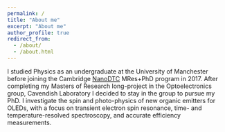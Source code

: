 ```yaml
---
permalink: /
title: "About me"
excerpt: "About me"
author_profile: true
redirect_from: 
  - /about/
  - /about.html
---
```

I studied Physics as an undergraduate at the University of Manchester before joining the Cambridge [NanoDTC](https://www.nanodtc.cam.ac.uk/) MRes+PhD program in 2017. After completing my Masters of Research long-project in the Optoelectronics group, Cavendish Laboratory I decided to stay in the group to pursue my PhD. I investigate the spin and photo-physics of new organic emitters for OLEDs, with a focus on transient electron spin resonance, time- and temperature-resolved spectroscopy, and accurate efficiency measurements.
